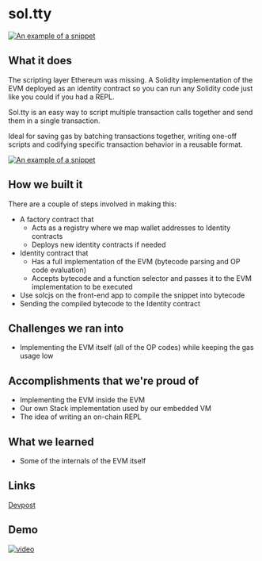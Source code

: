 # sol.tty

<a href="https://raw.githubusercontent.com/BencicAndrej/sol.tty/master/images/logo.jpg" target="_blank">![An example of a snippet](https://raw.githubusercontent.com/BencicAndrej/sol.tty/master/images/logo.jpg)</a>

## What it does

The scripting layer Ethereum was missing. A Solidity implementation of the EVM deployed as an identity contract so you can run any Solidity code just like you could if you had a REPL.

Sol.tty is an easy way to script multiple transaction calls together and send them in a single transaction.

Ideal for saving gas by batching transactions together, writing one-off scripts and codifying specific transaction behavior in a reusable format.

<a href="https://raw.githubusercontent.com/BencicAndrej/sol.tty/master/images/ss.png" target="_blank">![An example of a snippet](https://raw.githubusercontent.com/BencicAndrej/sol.tty/master/images/ss.png)</a>

## How we built it
There are a couple of steps involved in making this:
* A factory contract that
    * Acts as a registry where we map wallet addresses to Identity contracts
    * Deploys new identity contracts if needed
* Identity contract that
    * Has a full implementation of the EVM (bytecode parsing and OP code evaluation)
    * Accepts bytecode and a function selector and passes it to the EVM implementation to be executed
* Use solcjs on the front-end app to compile the snippet into bytecode
* Sending the compiled bytecode to the Identity contract

## Challenges we ran into
* Implementing the EVM itself (all of the OP codes) while keeping the gas usage low

## Accomplishments that we're proud of
* Implementing the EVM inside the EVM
* Our own Stack implementation used by our embedded VM
* The idea of writing an on-chain REPL

## What we learned
* Some of the internals of the EVM itself

## Links
[Devpost](https://devpost.com/software/sol-tty)

## Demo

<a href="https://youtu.be/C05UpxP7O9g">![video](https://img.youtube.com/vi/C05UpxP7O9g/0.jpg)</a> 
